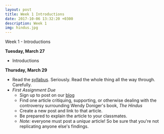 ```yaml
---
layout: post
title: Week 1 Introductions
date: 2017-10-06 13:32:20 +0300
description: Week 1
img: hindus.jpg
---
```

Week 1 - Introductions





**Tuesday, March 27**
- Introductions

**Thursday, March 29**
- Read the [syllabus](../syllabus). Seriously. Read the whole thing all the way through. Carefully.
- *First Assignment Due*
	- Sign up to post on our [blog](http://rlst210.wordpress.com)
	- Find one article critiquing, supporting, or otherwise dealing with the controversy surrounding Wendy Doniger's book, _The Hindus_
	- Create a new post and link to that article. 
	- Be prepared to explain the article to your classmates.
	- *Note:* everyone must post a _unique_ article! So be sure that you're not replicating anyone else's findings.